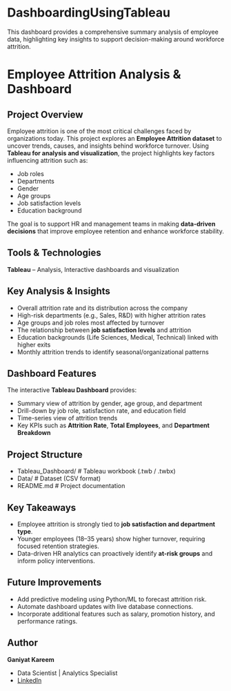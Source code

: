 # DashboardingUsingTableau
This dashboard provides a comprehensive summary analysis of employee data, highlighting key insights to support decision-making around workforce attrition. 

# Employee Attrition Analysis & Dashboard

## Project Overview

Employee attrition is one of the most critical challenges faced by organizations today. This project explores an **Employee Attrition dataset** to uncover trends, causes, and insights behind workforce turnover. Using **Tableau for analysis and visualization**, the project highlights key factors influencing attrition such as:

* Job roles
* Departments
* Gender
* Age groups
* Job satisfaction levels
* Education background

The goal is to support HR and management teams in making **data-driven decisions** that improve employee retention and enhance workforce stability.

## Tools & Technologies

**Tableau** – Analysis, Interactive dashboards and visualization

## Key Analysis & Insights

* Overall attrition rate and its distribution across the company
* High-risk departments (e.g., Sales, R\&D) with higher attrition rates
* Age groups and job roles most affected by turnover
* The relationship between **job satisfaction levels** and attrition
* Education backgrounds (Life Sciences, Medical, Technical) linked with higher exits
* Monthly attrition trends to identify seasonal/organizational patterns

##  Dashboard Features

The interactive **Tableau Dashboard** provides:

* Summary view of attrition by gender, age group, and department
* Drill-down by job role, satisfaction rate, and education field
* Time-series view of attrition trends
* Key KPIs such as **Attrition Rate**, **Total Employees**, and **Department Breakdown**

## Project Structure

* Tableau_Dashboard/        # Tableau workbook (.twb / .twbx)
* Data/                     # Dataset (CSV format)
* README.md                 # Project documentation

## Key Takeaways

* Employee attrition is strongly tied to **job satisfaction and department type**.
* Younger employees (18–35 years) show higher turnover, requiring focused retention strategies.
* Data-driven HR analytics can proactively identify **at-risk groups** and inform policy interventions.

## Future Improvements

* Add predictive modeling using Python/ML to forecast attrition risk.
* Automate dashboard updates with live database connections.
* Incorporate additional features such as salary, promotion history, and performance ratings.

## Author

**Ganiyat Kareem**

* Data Scientist | Analytics Specialist
* [LinkedIn](https://www.linkedin.com/in/ganiyat-kareem/)


